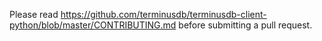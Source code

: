 Please read https://github.com/terminusdb/terminusdb-client-python/blob/master/CONTRIBUTING.md
before submitting a pull request.
